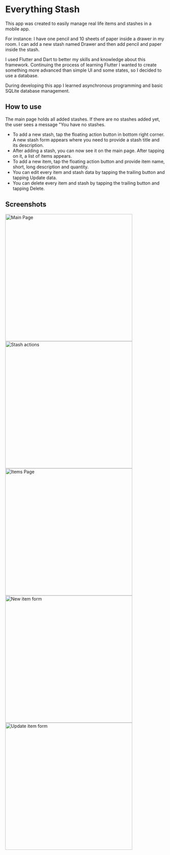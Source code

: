 # Everything Stash

This app was created to easily manage real life items and stashes in a mobile app.

For instance: I have one pencil and 10 sheets of paper inside a drawer in my room.
I can add a new stash named Drawer and then add pencil and paper inside the stash.

I used Flutter and Dart to better my skills and knowledge about this framework. Continuing the process of learning
Flutter I wanted to create something more advanced than simple UI and some states, so I decided to use a database.

During developing this app I learned asynchronous programming and basic SQLite database management.

## How to use

The main page holds all added stashes. If there are no stashes added yet, the user sees a message 
"You have no stashes.

* To add a new stash, tap the floating action button in bottom right corner. A new stash form appears where you need to provide a stash title and its description.
* After adding a stash, you can now see it on the main page. After tapping on it, a list of items appears.
* To add a new item, tap the floating action button and provide item name, short, long description and quantity.
* You can edit every item and stash data by tapping the trailing button and tapping Update data.
* You can delete every item and stash by tapping the trailing button and tapping Delete.

## Screenshots

<img src="img/main_page.png" alt="Main Page" width="400"/>
<img src="img/stash_actions.png" alt="Stash actions" width="400"/>
<img src="img/items_page.png" alt="Items Page" width="400"/>
<img src="img/new_item_form.png" alt="New item form" width="400"/>
<img src="img/update_item_form.png" alt="Update item form" width="400"/>
